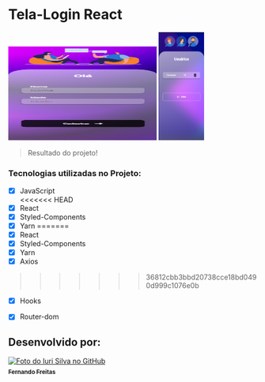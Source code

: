 # Tela-Login React
 

<img src="./img/tela1.png" width="300px" height="190px" alt="imagem site"> <img src="./img/tela2.png"  width="92px" alt= "imagem responsiva">

> Resultado do projeto!
###  Tecnologias utilizadas no Projeto:

- [x] JavaScript              
<<<<<<< HEAD
- [x] React                    
- [x] Styled-Components       
- [x] Yarn
=======
- [x] React                  
- [x] Styled-Components       
- [x] Yarn
- [x] Axios 
>>>>>>> 36812cbb3bbd20738cce18bd0490d999c1076e0b
- [x] Hooks 
- [x] Router-dom





##  Desenvolvido por:



<tabela>
  <tr>
    <td align="center">
      <a href="#">
        <img src="https://avatars.githubusercontent.com/u/101847876?s=400&u=dcfec5a2fe201fc639faa0390595dd4ef6cf634b&v=4" width="150px;" alt="Foto do Iuri Silva no GitHub"/><br>
        <sub>
          <b>Fernando Freitas</b>
        </sub>
      </a>
    </td>
   </tr>
</table>
